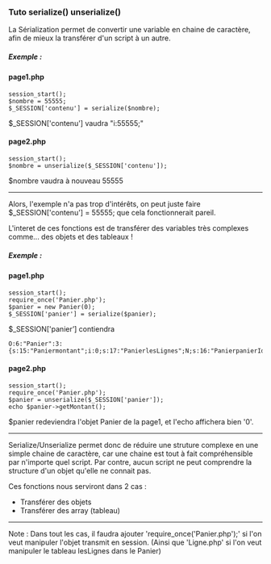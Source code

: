 ### Tuto serialize() unserialize()


<p>La Sérialization permet de convertir une variable en chaine de caractère, afin de mieux la transférer d'un script à un autre.
</p>

##### Exemple :
#### page1.php
````
session_start();
$nombre = 55555; 
$_SESSION['contenu'] = serialize($nombre);
````
$_SESSION['contenu'] vaudra "i:55555;"
#### page2.php
````
session_start();
$nombre = unserialize($_SESSION['contenu']);
````

$nombre vaudra à nouveau 55555

<hr>

<p>Alors, l'exemple n'a pas trop d'intérêts, on peut juste faire $_SESSION['contenu'] = 55555; que cela fonctionnerait pareil.</p>

<p>L'interet de ces fonctions est de transférer des variables très complexes comme... des objets et des tableaux !</p>

##### Exemple :

#### page1.php
````
session_start();
require_once('Panier.php');
$panier = new Panier(0);
$_SESSION['panier'] = serialize($panier);
````
$_SESSION['panier’] contiendra 
````
O:6:"Panier":3:{s:15:"Paniermontant";i:0;s:17:"PanierlesLignes";N;s:16:"PanierpanierId";N;}
````
#### page2.php
````
session_start();
require_once('Panier.php');
$panier = unserialize($_SESSION['panier']);
echo $panier->getMontant();
````

$panier redeviendra l'objet Panier de la page1, et l'echo affichera bien '0'.

<hr>

<p>Serialize/Unserialize permet donc de réduire une struture complexe en une simple chaine de caractère, car une chaine est tout à fait compréhensible par n'importe quel script. Par contre, aucun script ne peut comprendre la structure d'un objet qu'elle ne connait pas.</p>

<p>Ces fonctions nous serviront dans 2 cas :</p>

+ Transférer des objets
+ Transférer des array (tableau)

<hr>

Note : Dans tout les cas, il faudra ajouter 'require_once('Panier.php');' si l'on veut manipuler l'objet transmit en session. (Ainsi que 'Ligne.php' si l'on veut manipuler le tableau lesLignes dans le Panier)

